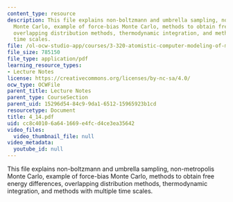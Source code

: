 ```yaml
---
content_type: resource
description: This file explains non-boltzmann and umbrella sampling, non-metropolis
  Monte Carlo, example of force-bias Monte Carlo, methods to obtain free energy differences,
  overlapping distribution methods, thermodynamic integration, and methods with multiple
  time scales.
file: /ol-ocw-studio-app/courses/3-320-atomistic-computer-modeling-of-materials-sma-5107-spring-2005/cc8c40106a641669e4fcd4ce3ea35642_4_14.pdf
file_size: 785150
file_type: application/pdf
learning_resource_types:
- Lecture Notes
license: https://creativecommons.org/licenses/by-nc-sa/4.0/
ocw_type: OCWFile
parent_title: Lecture Notes
parent_type: CourseSection
parent_uid: 15296d54-84c9-9da1-6512-15965923b1cd
resourcetype: Document
title: 4_14.pdf
uid: cc8c4010-6a64-1669-e4fc-d4ce3ea35642
video_files:
  video_thumbnail_file: null
video_metadata:
  youtube_id: null
---
```

This file explains non-boltzmann and umbrella sampling, non-metropolis Monte Carlo, example of force-bias Monte Carlo, methods to obtain free energy differences, overlapping distribution methods, thermodynamic integration, and methods with multiple time scales.